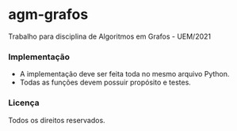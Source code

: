 # agm-grafos

Trabalho para disciplina de Algoritmos em Grafos - UEM/2021

### Implementação
- A implementação deve ser feita toda no mesmo arquivo Python.
- Todas as funções devem possuir propósito e testes.

### Licença
Todos os direitos reservados.

